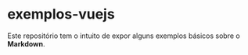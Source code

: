 # exemplos-vuejs
Este repositório tem o intuito de expor alguns exemplos básicos sobre o **Markdown**.
